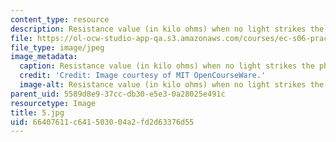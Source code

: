 ```yaml
---
content_type: resource
description: Resistance value (in kilo ohms) when no light strikes the photocell.
file: https://ol-ocw-studio-app-qa.s3.amazonaws.com/courses/ec-s06-practical-electronics-fall-2004/66407611c641503004a2fd2d63376d55_5.jpg
file_type: image/jpeg
image_metadata:
  caption: Resistance value (in kilo ohms) when no light strikes the photocell.
  credit: 'Credit: Image courtesy of MIT OpenCourseWare.'
  image-alt: Resistance value (in kilo ohms) when no light strikes the photocell.
parent_uid: 5589d8e9-37cc-db30-e5e3-0a28025e491c
resourcetype: Image
title: 5.jpg
uid: 66407611-c641-5030-04a2-fd2d63376d55
---
```

